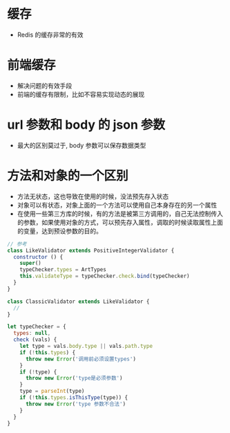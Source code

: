 # 缓存
- Redis 的缓存非常的有效

# 前端缓存
- 解决问题的有效手段
- 前端的缓存有限制，比如不容易实现动态的展现

# url 参数和 body 的 json 参数
- 最大的区别莫过于, body 参数可以保存数据类型

# 方法和对象的一个区别
- 方法无状态，这也导致在使用的时候，没法预先存入状态
- 对象可以有状态，对象上面的一个方法可以使用自己本身存在的另一个属性
- 在使用一些第三方库的时候，有的方法是被第三方调用的，自己无法控制传入的参数，如果使用对象的方式，可以预先存入属性，调取的时候读取属性上面的变量，达到预设参数的目的。

```js
// 参考
class LikeValidator extends PositiveIntegerValidator {
  constructor () {
    super()
    typeChecker.types = ArtTypes
    this.validateType = typeChecker.check.bind(typeChecker)
  }
}

class ClassicValidator extends LikeValidator {
  //
}

let typeChecker = {
  types: null,
  check (vals) {
    let type = vals.body.type || vals.path.type
    if (!this.types) {
      throw new Error('调用前必须设置types')
    }
    if (!type) {
      throw new Error('type是必须参数')
    }
    type = parseInt(type)
    if (!this.types.isThisType(type)) {
      throw new Error('type 参数不合法')
    }
  }
}

```


<!-- https://coding.imooc.com/lesson/342.html#mid=25568 -->
